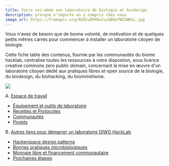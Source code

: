 ```yaml
---
title: Faire soi-même son laboratoire de biologie et biodesign
description: presque n'importe où y compris chez vous
image_url: https://framapic.org/9SOCuDFKRuCu/Q88e7W5ZWKnL.jpg
---
```


Vous n'avez de besoin que de bonne volonté, de motivation et de quelques petits mêtres carrés pour commencer à installer un laboratoire citoyen de biologie.

Cette fiche table des contenus, fournie par les communautés du biome hacklab, centralise toutes les ressources à votre dispostion, sous licence creative commons zero public domain, concernant la mise en œuvre d'un laboratoire citoyen dédié aux pratiques libres et open source de la biologie, du biodesign, du biohacking, du biomimétisme.

![](https://framapic.org/9SOCuDFKRuCu/Q88e7W5ZWKnL.jpg)

A. [Espace de travail](#espace-de-travail)
   - [Équipement et outils de laboratoire](#équipements-et-outils-de-laboratoire)
   - [Recettes et Protocoles](#recettes-et-protocoles)
   - [Communautés](#communautés)
   - [Projets](#projets)
   
B. [Autres liens pour démarrer un laboratoire DIWO HackLab](#autres-liens-pour-démarrer-un-laboratoire-diwo-hacklab)
   -  [Hackerspace design patterns](https://xavcc.github.io/tilios-design)
   -  [Bonnes pratiques microbiologiques](#bonnes-pratiques-microbiologiques)
   -  [Monnaie libre et financement communautaire](#monnaie-libre)
   -  [Prochaines étapes](#prochaines-étapes)
   
